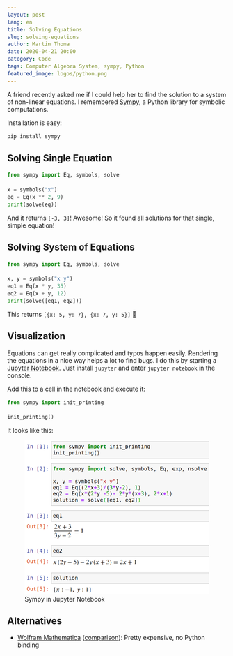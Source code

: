 ```yaml
---
layout: post
lang: en
title: Solving Equations
slug: solving-equations
author: Martin Thoma
date: 2020-04-21 20:00
category: Code
tags: Computer Algebra System, sympy, Python
featured_image: logos/python.png
---
```

A friend recently asked me if I could help her to find the solution to a
system of non-linear equations. I remembered [Sympy](https://en.wikipedia.org/wiki/SymPy),
a Python library for symbolic computations.

Installation is easy:

```bash
pip install sympy
```


## Solving Single Equation

```python
from sympy import Eq, symbols, solve

x = symbols("x")
eq = Eq(x ** 2, 9)
print(solve(eq))
```

And it returns `[-3, 3]`! Awesome! So it found all solutions for that single,
simple equation!


## Solving System of Equations


```python
from sympy import Eq, symbols, solve

x, y = symbols("x y")
eq1 = Eq(x * y, 35)
eq2 = Eq(x + y, 12)
print(solve([eq1, eq2]))
```

This returns `[{x: 5, y: 7}, {x: 7, y: 5}]` 🎉


## Visualization

Equations can get really complicated and typos happen easily. Rendering the
equations in a nice way helps a lot to find bugs. I do this by starting
a [Jupyter Notebook](https://jupyter.org/). Just install `jupyter` and enter
`jupyter notebook` in the console.

Add this to a cell in the notebook and execute it:

```python
from sympy import init_printing

init_printing()
```

It looks like this:

<figure class="wp-caption aligncenter img-thumbnail">
    <a href="../images/2020/04/jupyter-equation-solving.png"><img src="../images/2020/04/jupyter-equation-solving.png" alt="Sympy in Jupyter Notebook" style="width: 512px;"/></a>
    <figcaption class="text-center">Sympy in Jupyter Notebook</figcaption>
</figure>


## Alternatives

* [Wolfram Mathematica](https://en.wikipedia.org/wiki/Wolfram_Mathematica) ([comparison](https://github.com/sympy/sympy/wiki/SymPy-vs.-Mathematica)): Pretty expensive, no Python binding
